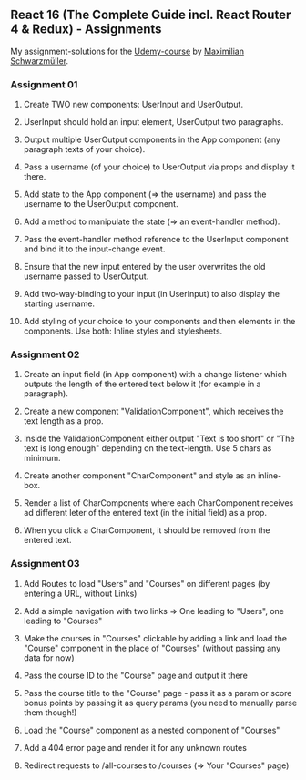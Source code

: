 ## React 16 (The Complete Guide incl. React Router 4 & Redux) - Assignments

My assignment-solutions for the [Udemy-course](https://www.udemy.com/react-the-complete-guide-incl-redux/) by [Maximilian Schwarzmüller](https://www.academind.com).

### Assignment 01

1. Create TWO new components: UserInput and UserOutput.

2. UserInput should hold an input element, UserOutput two paragraphs.

3. Output multiple UserOutput components in the App component (any paragraph texts of your choice).

4. Pass a username (of your choice) to UserOutput via props and display it there.

5. Add state to the App component (=> the username) and pass the username to the UserOutput component.

6. Add a method to manipulate the state (=> an event-handler method).

7. Pass the event-handler method reference to the UserInput component and bind it to the input-change event.

8. Ensure that the new input entered by the user overwrites the old username passed to UserOutput.

9. Add two-way-binding to your input (in UserInput) to also display the starting username.

10. Add styling of your choice to your components and then elements in the components. Use both: Inline styles and stylesheets.

### Assignment 02

1. Create an input field (in App component) with a change listener which outputs the length of the entered text below it (for example in a paragraph).

2. Create a new component "ValidationComponent", which receives the text length as a prop.

3. Inside the ValidationComponent either output "Text is too short" or "The text is long enough" depending on the text-length. Use 5 chars as minimum.

4. Create another component "CharComponent" and style as an inline-box.

5. Render a list of CharComponents where each CharComponent receives ad different leter of the entered text (in the initial field) as a prop.

6. When you click a CharComponent, it should be removed from the entered text.

### Assignment 03

1. Add Routes to load "Users" and "Courses" on different pages (by entering a URL, without Links)

2. Add a simple navigation with two links => One leading to "Users", one leading to "Courses"

3. Make the courses in "Courses" clickable by adding a link and load the "Course" component in the place of "Courses" (without passing any data for now)

4. Pass the course ID to the "Course" page and output it there

5. Pass the course title to the "Course" page - pass it as a param or score bonus points by passing it as query params (you need to manually parse them though!)

6. Load the "Course" component as a nested component of "Courses"

7. Add a 404 error page and render it for any unknown routes

8. Redirect requests to /all-courses to /courses (=> Your "Courses" page)
